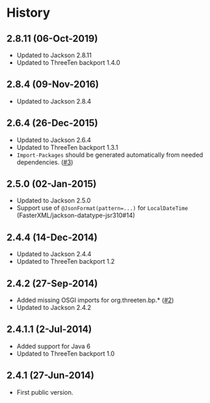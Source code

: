 # History

## 2.8.11 (06-Oct-2019)

* Updated to Jackson 2.8.11
* Updated to ThreeTen backport 1.4.0


## 2.8.4 (09-Nov-2016)

* Updated to Jackson 2.8.4


## 2.6.4 (26-Dec-2015)

* Updated to Jackson 2.6.4
* Updated to ThreeTen backport 1.3.1
* `Import-Packages` should be generated automatically from needed dependencies. ([#3](https://github.com/joschi/jackson-datatype-threetenbp/pull/3))


## 2.5.0 (02-Jan-2015)

* Updated to Jackson 2.5.0
* Support use of `@JsonFormat(pattern=...)` for `LocalDateTime` (FasterXML/jackson-datatype-jsr310#14)


## 2.4.4 (14-Dec-2014)

* Updated to Jackson 2.4.4
* Updated to ThreeTen backport 1.2


## 2.4.2 (27-Sep-2014)

* Added missing OSGI imports for org.threeten.bp.* ([#2](https://github.com/joschi/jackson-datatype-threetenbp/issues/2))
* Updated to Jackson 2.4.2


## 2.4.1.1 (2-Jul-2014)

* Added support for Java 6
* Updated to ThreeTen backport 1.0


## 2.4.1 (27-Jun-2014)

* First public version.
